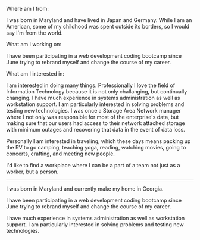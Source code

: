 Where am I from:

I was born in Maryland and have lived in Japan and Germany. While I am an American, some of my childhood was spent outside its borders, so I would say I'm from the world. 

What am I working on:

I have been participating in a web development coding bootcamp since June trying to rebrand myself and change the course of my career. 

What am I interested in:

I am interested in doing many things. Professionally I love the field of Information Technology because it is not only challanging, but continually changing. I have much experience in systems administration as well as workstation support. I am particularly interested in solving problems and testing new technologies. I was once a Storage Area Network manager where I not only was responsible for most of the enterprise's data, but making sure that our users had access to their network attached storage with minimum outages and recovering that data in the event of data loss. 

Personally I am interested in traveling, which these days means packing up the RV to go camping, teaching yoga, reading, watching movies, going to concerts, crafting, and meeting new people.

I'd like to find a workplace where I can be a part of a team not just as a worker, but a person. 

-----------------------------------------
I was born in Maryland and currently make my home in Georgia.

I have been participating in a web development coding bootcamp since June trying to rebrand myself and change the course of my career.

I have much experience in systems administration as well as workstation support. I am particularly interested in solving problems and testing new technologies. 